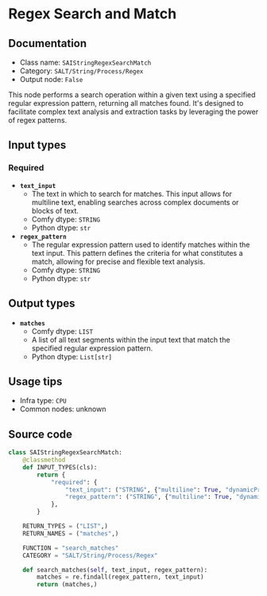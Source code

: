 # Regex Search and Match
## Documentation
- Class name: `SAIStringRegexSearchMatch`
- Category: `SALT/String/Process/Regex`
- Output node: `False`

This node performs a search operation within a given text using a specified regular expression pattern, returning all matches found. It's designed to facilitate complex text analysis and extraction tasks by leveraging the power of regex patterns.
## Input types
### Required
- **`text_input`**
    - The text in which to search for matches. This input allows for multiline text, enabling searches across complex documents or blocks of text.
    - Comfy dtype: `STRING`
    - Python dtype: `str`
- **`regex_pattern`**
    - The regular expression pattern used to identify matches within the text input. This pattern defines the criteria for what constitutes a match, allowing for precise and flexible text analysis.
    - Comfy dtype: `STRING`
    - Python dtype: `str`
## Output types
- **`matches`**
    - Comfy dtype: `LIST`
    - A list of all text segments within the input text that match the specified regular expression pattern.
    - Python dtype: `List[str]`
## Usage tips
- Infra type: `CPU`
- Common nodes: unknown


## Source code
```python
class SAIStringRegexSearchMatch:
    @classmethod
    def INPUT_TYPES(cls):
        return {
            "required": {
                "text_input": ("STRING", {"multiline": True, "dynamicPrompts": False, "placeholder": "Text to search..."}),
                "regex_pattern": ("STRING", {"multiline": True, "dynamicPrompts": False, "placeholder": "\\b[a-zA-Z]{6}\\b"}),
            },
        }

    RETURN_TYPES = ("LIST",)
    RETURN_NAMES = ("matches",)

    FUNCTION = "search_matches"
    CATEGORY = "SALT/String/Process/Regex"

    def search_matches(self, text_input, regex_pattern):
        matches = re.findall(regex_pattern, text_input)
        return (matches,)

```
